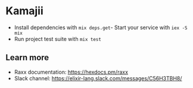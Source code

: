 # Kamajii

- Install dependencies with `mix deps.get`- Start your service with `iex -S mix`
- Run project test suite with `mix test`

## Learn more

- Raxx documentation: https://hexdocs.pm/raxx
- Slack channel: https://elixir-lang.slack.com/messages/C56H3TBH8/
